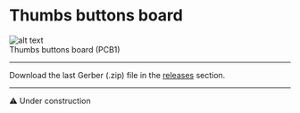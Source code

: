 # Thumbs buttons board

![alt text](https://github.com/Openpipes-org/Thumbs_buttons_PCB/blob/main/images/thumbs_buttons-pcb1.png)
<br>
Thumbs buttons board (PCB1)

<hr>
Download the last Gerber (.zip) file in the <a href="https://github.com/Openpipes-org/Thumbs_buttons_PCB/releases">releases</a> section.
<hr>

⚠️ Under construction
